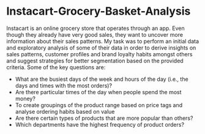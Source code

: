 # Instacart-Grocery-Basket-Analysis
Instacart is an online grocery store that operates through an app. Even though they already have very good sales, they want to uncover more information about their sales patterns. My task was to perform an initial data and exploratory analysis of some of their data in order to derive insights on sales patterns, customer profiles and brand loyalty habits amongst others and suggest strategies for better segmentation based on the provided criteria.
Some of the key questions are:
- What are the busiest days of the week and hours of the day (i.e., the days and times with the most orders)?
- Are there particular times of the day when people spend the most money?
- To create groupings of the product range based on price tags and analyse ordering habits based on value
- Are there certain types of products that are more popular than others? 
- Which departments have the highest frequency of product orders?
